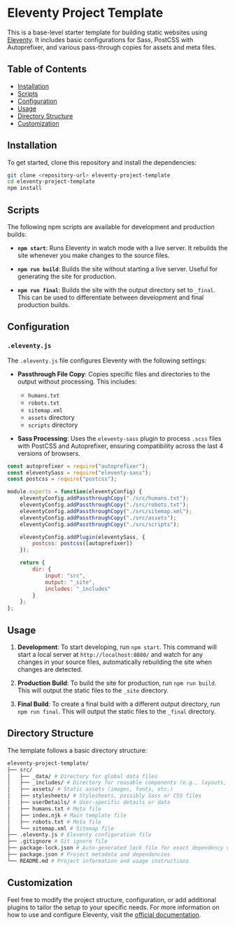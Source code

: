# Eleventy Project Template

This is a base-level starter template for building static websites using [Eleventy](https://www.11ty.dev/). It includes basic configurations for Sass, PostCSS with Autoprefixer, and various pass-through copies for assets and meta files.

## Table of Contents

- [Installation](#installation)
- [Scripts](#scripts)
- [Configuration](#configuration)
- [Usage](#usage)
- [Directory Structure](#directory-structure)
- [Customization](#customization)

## Installation

To get started, clone this repository and install the dependencies:

```bash
git clone <repository-url> eleventy-project-template
cd eleventy-project-template
npm install
```
## Scripts

The following npm scripts are available for development and production builds:

- **`npm start`**: Runs Eleventy in watch mode with a live server. It rebuilds the site whenever you make changes to the source files.

- **`npm run build`**: Builds the site without starting a live server. Useful for generating the site for production.

- **`npm run final`**: Builds the site with the output directory set to `_final`. This can be used to differentiate between development and final production builds.

## Configuration

### `.eleventy.js`

The `.eleventy.js` file configures Eleventy with the following settings:

- **Passthrough File Copy**: Copies specific files and directories to the output without processing. This includes:
  - `humans.txt`
  - `robots.txt`
  - `sitemap.xml`
  - `assets` directory
  - `scripts` directory

- **Sass Processing**: Uses the `eleventy-sass` plugin to process `.scss` files with PostCSS and Autoprefixer, ensuring compatibility across the last 4 versions of browsers.

```javascript
const autoprefixer = require("autoprefixer");
const eleventySass = require("eleventy-sass");
const postcss = require("postcss");

module.exports = function(eleventyConfig) {
    eleventyConfig.addPassthroughCopy("./src/humans.txt");
    eleventyConfig.addPassthroughCopy("./src/robots.txt");
    eleventyConfig.addPassthroughCopy("./src/sitemap.xml");
    eleventyConfig.addPassthroughCopy("./src/assets");
    eleventyConfig.addPassthroughCopy("./src/scripts");

    eleventyConfig.addPlugin(eleventySass, {
        postcss: postcss([autoprefixer])
    });

    return {
        dir: {
            input: "src",
            output: "_site",
            includes: "_includes"
        }
    };
};
```

## Usage

1. **Development**: To start developing, run `npm start`. This command will start a local server at `http://localhost:8080/` and watch for any changes in your source files, automatically rebuilding the site when changes are detected.

2. **Production Build**: To build the site for production, run `npm run build`. This will output the static files to the `_site` directory.

3. **Final Build**: To create a final build with a different output directory, run `npm run final`. This will output the static files to the `_final` directory.

## Directory Structure

The template follows a basic directory structure:

```bash
eleventy-project-template/ 
├── src/ 
│   ├── _data/ # Directory for global data files 
│   ├── _includes/ # Directory for reusable components (e.g., layouts, partials) 
│   ├── assets/ # Static assets (images, fonts, etc.) 
│   ├── stylesheets/ # Stylesheets, possibly Sass or CSS files 
│   ├── userDetails/ # User-specific details or data 
│   ├── humans.txt # Meta file 
│   ├── index.njk # Main template file 
│   ├── robots.txt # Meta file 
│   └── sitemap.xml # Sitemap file 
├── .eleventy.js # Eleventy configuration file 
├── .gitignore # Git ignore file 
├── package-lock.json # Auto-generated lock file for exact dependency versions 
├── package.json # Project metadata and dependencies 
└── README.md # Project information and usage instructions
```

## Customization

Feel free to modify the project structure, configuration, or add additional plugins to tailor the setup to your specific needs. For more information on how to use and configure Eleventy, visit the [official documentation](https://www.11ty.dev/docs/).
